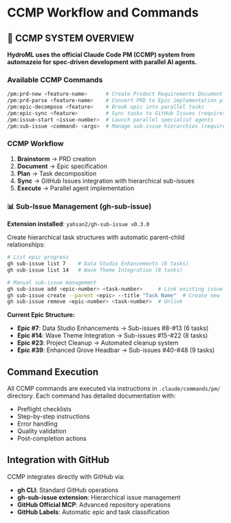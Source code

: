 # CCMP Workflow and Commands

## 🚀 CCMP SYSTEM OVERVIEW
**HydroML uses the official Claude Code PM (CCMP) system from automazeio for spec-driven development with parallel AI agents.**

### Available CCMP Commands
```bash
/pm:prd-new <feature-name>      # Create Product Requirements Document
/pm:prd-parse <feature-name>    # Convert PRD to Epic implementation plan
/pm:epic-decompose <feature>    # Break epic into parallel tasks
/pm:epic-sync <feature>         # Sync tasks to GitHub Issues (requires gh CLI)
/pm:issue-start <issue-number>  # Launch parallel specialist agents
/pm:sub-issue <command> <args>  # Manage sub-issue hierarchies (requires gh-sub-issue)
```

### CCMP Workflow
1. **Brainstorm** → PRD creation
2. **Document** → Epic specification  
3. **Plan** → Task decomposition
4. **Sync** → GitHub Issues integration with hierarchical sub-issues
5. **Execute** → Parallel agent implementation

### 📊 Sub-Issue Management (gh-sub-issue)
**Extension installed**: `yahsan2/gh-sub-issue v0.3.0`

Create hierarchical task structures with automatic parent-child relationships:
```bash
# List epic progress
gh sub-issue list 7    # Data Studio Enhancements (6 tasks)
gh sub-issue list 14   # Wave Theme Integration (8 tasks)

# Manual sub-issue management
gh sub-issue add <epic-number> <task-number>     # Link existing issue
gh sub-issue create --parent <epic> --title "Task Name"  # Create new
gh sub-issue remove <epic-number> <task-number>  # Unlink
```

**Current Epic Structure:**
- **Epic #7**: Data Studio Enhancements → Sub-issues #8-#13 (6 tasks)
- **Epic #14**: Wave Theme Integration → Sub-issues #15-#22 (8 tasks)
- **Epic #23**: Project Cleanup → Automated cleanup system
- **Epic #39**: Enhanced Grove Headbar → Sub-issues #40-#48 (9 tasks)

## Command Execution

All CCMP commands are executed via instructions in `.claude/commands/pm/` directory.
Each command has detailed documentation with:
- Preflight checklists
- Step-by-step instructions  
- Error handling
- Quality validation
- Post-completion actions

## Integration with GitHub

CCMP integrates directly with GitHub via:
- **gh CLI**: Standard GitHub operations
- **gh-sub-issue extension**: Hierarchical issue management
- **GitHub Official MCP**: Advanced repository operations
- **GitHub Labels**: Automatic epic and task classification